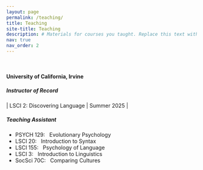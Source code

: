 ```yaml
---
layout: page
permalink: /teaching/
title: Teaching
site-title: Teaching
description: # Materials for courses you taught. Replace this text with your description.
nav: true
nav_order: 2
---
```


<br/>

#### University of California, Irvine

##### Instructor of Record

| LSCI 2: Discovering Language    | Summer 2025 |


##### Teaching Assistant

- PSYCH 129: &nbsp; Evolutionary Psychology
- LSCI 20: &nbsp; Introduction to Syntax
- LSCI 155: &nbsp; Psychology of Language
- LSCI 3: &nbsp; Introduction to Linguistics
- SocSci 70C: &nbsp; Comparing Cultures
